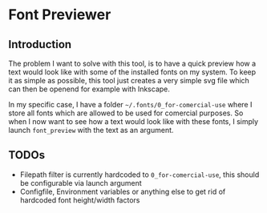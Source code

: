 # Font Previewer 

## Introduction
The problem I want to solve with this tool, is to have a quick preview how a
text would look like with some of the installed fonts on my system. To keep it
as simple as possible, this tool just creates a very simple svg file which can
then be openend for example with Inkscape.

In my specific case, I have a folder `~/.fonts/0_for-comercial-use` where I
store all fonts which are allowed to be used for comercial purposes. So when I
now want to see how a text would look like with these fonts, I simply launch
`font_preview` with the text as an argument. 

## TODOs
- Filepath filter is currently hardcoded to `0_for-comercial-use`, this should
  be configurable via launch argument
- Configfile, Environment variables or anything else to get rid of hardcoded
  font height/width factors


